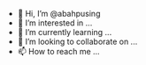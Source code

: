 - 👋 Hi, I’m @abahpusing
- 👀 I’m interested in ...
- 🌱 I’m currently learning ...
- 💞️ I’m looking to collaborate on ...
- 📫 How to reach me ...

<!---
abahpusing/abahpusing is a ✨ special ✨ repository because its `README.md` (this file) appears on your GitHub profile.
You can click the Preview link to take a look at your changes.
--->
